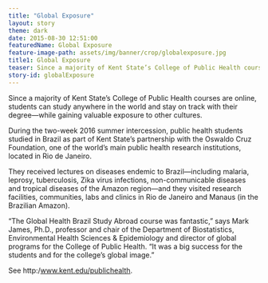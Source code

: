 ```yaml
---
title: "Global Exposure"
layout: story
theme: dark
date: 2015-08-30 12:51:00
featuredName: Global Exposure
feature-image-path: assets/img/banner/crop/globalexposure.jpg
title1: Global Exposure
teaser: Since a majority of Kent State’s College of Public Health courses are online, students can study anywhere in the world and stay on track with their degree—while gaining valuable exposure to other cultures.
story-id: globalExposure
---
```


Since a majority of Kent State’s College of Public Health courses are online, students can study anywhere in the world and stay on track with their degree—while gaining valuable exposure to other cultures.

During the two-week 2016 summer intercession, public health students studied in Brazil as part of Kent State’s partnership with the Oswaldo Cruz Foundation, one of the world’s main public health research institutions, located in Rio de Janeiro.

They received lectures on diseases endemic to Brazil—including malaria, leprosy, tuberculosis, Zika virus infections, non-communicable diseases and tropical diseases of the Amazon region—and they visited research facilities, communities, labs and clinics in Rio de Janeiro and Manaus (in the Brazilian Amazon).

“The Global Health Brazil Study Abroad course was fantastic,” says Mark James, Ph.D., professor and chair of the Department of Biostatistics, Environmental Health Sciences & Epidemiology and director of global programs for the College of Public Health. “It was a big success for the students and for the college’s global image.”

See http:/www.kent.edu/publichealth.
